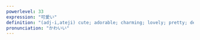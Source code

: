 ```yaml
---
powerlevel: 33
expression: "可愛い"
definition: "(adj-i,ateji) cute; adorable; charming; lovely; pretty; dear; precious; darling; pet; cute little; tiny; (P)"
pronunciation: "かわいい"
---
```

